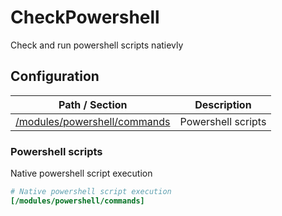 # CheckPowershell

Check and run powershell scripts natievly






## Configuration



| Path / Section                                      | Description        |
|-----------------------------------------------------|--------------------|
| [/modules/powershell/commands](#powershell-scripts) | Powershell scripts |



### Powershell scripts <a id="/modules/powershell/commands"/>

Native powershell script execution







```ini
# Native powershell script execution
[/modules/powershell/commands]

```




